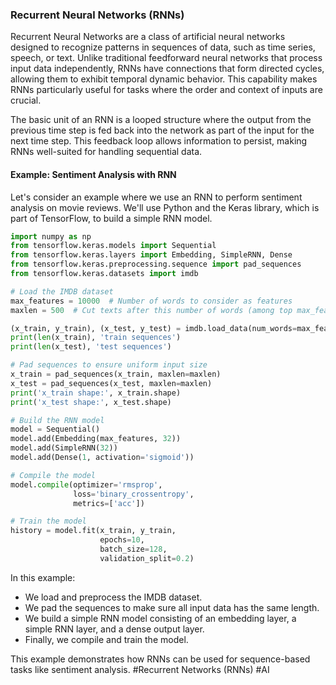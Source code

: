 ### Recurrent Neural Networks (RNNs)

Recurrent Neural Networks are a class of artificial neural networks designed to recognize patterns in sequences of data, such as time series, speech, or text. Unlike traditional feedforward neural networks that process input data independently, RNNs have connections that form directed cycles, allowing them to exhibit temporal dynamic behavior. This capability makes RNNs particularly useful for tasks where the order and context of inputs are crucial.

The basic unit of an RNN is a looped structure where the output from the previous time step is fed back into the network as part of the input for the next time step. This feedback loop allows information to persist, making RNNs well-suited for handling sequential data.

#### Example: Sentiment Analysis with RNN

Let's consider an example where we use an RNN to perform sentiment analysis on movie reviews. We'll use Python and the Keras library, which is part of TensorFlow, to build a simple RNN model.

```python
import numpy as np
from tensorflow.keras.models import Sequential
from tensorflow.keras.layers import Embedding, SimpleRNN, Dense
from tensorflow.keras.preprocessing.sequence import pad_sequences
from tensorflow.keras.datasets import imdb

# Load the IMDB dataset
max_features = 10000  # Number of words to consider as features
maxlen = 500  # Cut texts after this number of words (among top max_features most common words)

(x_train, y_train), (x_test, y_test) = imdb.load_data(num_words=max_features)
print(len(x_train), 'train sequences')
print(len(x_test), 'test sequences')

# Pad sequences to ensure uniform input size
x_train = pad_sequences(x_train, maxlen=maxlen)
x_test = pad_sequences(x_test, maxlen=maxlen)
print('x_train shape:', x_train.shape)
print('x_test shape:', x_test.shape)

# Build the RNN model
model = Sequential()
model.add(Embedding(max_features, 32))
model.add(SimpleRNN(32))
model.add(Dense(1, activation='sigmoid'))

# Compile the model
model.compile(optimizer='rmsprop',
              loss='binary_crossentropy',
              metrics=['acc'])

# Train the model
history = model.fit(x_train, y_train,
                    epochs=10,
                    batch_size=128,
                    validation_split=0.2)
```

In this example:
- We load and preprocess the IMDB dataset.
- We pad the sequences to make sure all input data has the same length.
- We build a simple RNN model consisting of an embedding layer, a simple RNN layer, and a dense output layer.
- Finally, we compile and train the model.

This example demonstrates how RNNs can be used for sequence-based tasks like sentiment analysis. #Recurrent Networks (RNNs) #AI